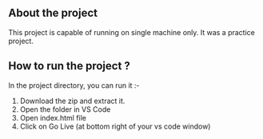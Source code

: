 ## About the project 

This project is capable of running on single machine only.
It was a practice project.

## How to run the project ?

In the project directory, you can run it :-

1) Download the zip and extract it.
2) Open the folder in VS Code
3) Open index.html file
4) Click on Go Live (at bottom right of your vs code window)


